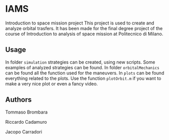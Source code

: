 # IAMS
Introduction to space mission project
This project is used to create and analyze orbital trasfers.
It has been made for the final degree project of the course of Introduction to analysis of space mission at Politecnico di Milano.

## Usage
In folder `simulation` strategies can be created, using new scripts. Some examples of analyzed strategies can be found.
In folder `orbitalMechanics` can be found all the function used for the maneuvers.
In `plots` can be found everything related to the plots. Use the function `plotOrbit.m` if you want to make a very nice plot or even a fancy video.

## Authors
Tommaso Brombara 

Riccardo Cadamuro 

Jacopo Carradori
